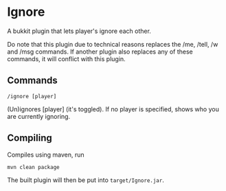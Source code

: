 Ignore
=====

A bukkit plugin that lets player's ignore each other.

Do note that this plugin due to technical reasons replaces the /me, /tell, /w and /msg commands. If another plugin also replaces any of these commands, it will conflict with this plugin.

Commands
-----
```
/ignore [player]
```
(Un)ignores [player] (it's toggled).
If no player is specified, shows who you are currently ignoring.

Compiling
-----
Compiles using maven, run
```
mvn clean package
```
The built plugin will then be put into `target/Ignore.jar`.

